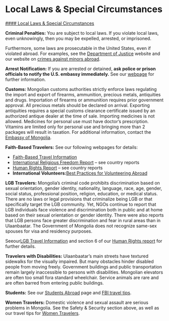 # Local Laws & Special Circumstances

[#### Local Laws & Special Circumstances](javascript:void(0); "Local Laws & Special Circumstances")

**Criminal Penalties:** You are subject to local laws. If you violate local laws, even unknowingly, then you may be expelled, arrested, or imprisoned.

Furthermore, some laws are prosecutable in the United States, even if violated abroad. For examples, see the [Department of Justice](https://www.justice.gov/) website and our website on [crimes against minors abroad](https://travel.state.gov/content/travel/en/international-travel/emergencies/arrest-detention/crimes-against-minors.html).

**Arrest Notification:** If you are arrested or detained, **ask police or prison officials to notify the U.S. embassy immediately.** See our [webpage](https://travel.state.gov/content/travel/en/international-travel/emergencies/arrest-detention.html) for further information.

**Customs:** Mongolian customs authorities strictly enforce laws regulating the import and export of firearms, ammunition, precious metals, antiquities and drugs. Importation of firearms or ammunition requires prior government approval. All precious metals should be declared on arrival. Exporting antiquities requires a special customs clearance certificate issued by an authorized antique dealer at the time of sale. Importing medicines is not allowed. Medicines for personal use must have doctor’s prescription. Vitamins are limited only for personal use and bringing more than 2 packages will result in taxation. For additional information, contact the [Embassy of Mongolia](https://mongolianembassy.us/).

**Faith-Based Travelers:** See our following webpages for details:

* [Faith-Based Travel Information](https://travel.state.gov/content/travel/en/international-travel/before-you-go/travelers-with-special-considerations/faith-based-travel.html)
* [International Religious Freedom Report](https://www.state.gov/reports/2023-report-on-international-religious-freedom/) – see country reports
* [Human Rights Report](https://www.state.gov/reports/2023-country-reports-on-human-rights-practices/) – see country reports
* **International Volunteers:**[Best Practices for Volunteering Abroad](https://travel.state.gov/content/travel/en/international-travel/before-you-go/travelers-with-special-considerations/volunteering-abroad.html)

**LGB Travelers:** Mongolia’s criminal code prohibits discrimination based on sexual orientation, gender identity, nationality, language, race, age, gender, social status, professional position, religion, education, or medical status. There are no laws or legal provisions that criminalize being LGB or that specifically target the LGB community. Yet, NGOs continue to report that LGB individuals face violence and discrimination both in public and at home based on their sexual orientation or gender identity. There were also reports that LGB persons face greater discrimination and fear in rural areas than in Ulaanbaatar. The Government of Mongolia does not recognize same-sex spouses for visa and residency purposes.

Seeour[LGB Travel Information](/content/travel/en/international-travel/before-you-go/travelers-with-special-considerations/lgb.html) and section 6 of our [Human Rights report](https://www.state.gov/reports/2023-country-reports-on-human-rights-practices/) for further details.

**Travelers with Disabilities:** Ulaanbaatar’s main streets have textured sidewalks for the visually impaired. But many obstacles hinder disabled people from moving freely. Government buildings and public transportation remain largely inaccessible to persons with disabilities. Mongolian elevators are often too small fora standard wheelchair. Service animals are rare and are often barred from entering public buildings.

**Students:** See our [Students Abroad](https://travel.state.gov/content/travel/en/international-travel/before-you-go/travelers-with-special-considerations/students.html) page and [FBI travel tips](https://www.fbi.gov/file-repository/student-travel-brochure-pdf.pdf/view).

**Women Travelers:** Domestic violence and sexual assault are serious problems in Mongolia. See the Safety & Security section above, as well as our travel tips for [Women Travelers](https://travel.state.gov/content/travel/en/international-travel/before-you-go/travelers-with-special-considerations/women-travelers.html).